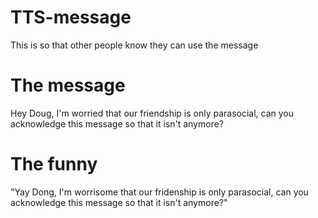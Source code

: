 # TTS-message
This is so that other people know they can use the message

# The message
Hey Doug, I'm worried that our friendship is only parasocial, can you acknowledge this message so that it isn't anymore?
# The funny 
"Yay Dong, I'm worrisome that our fridenship is only parasocial, can you acknowledge this message so that it isn't anymore?"
